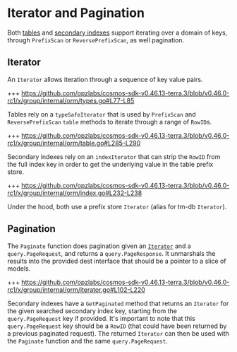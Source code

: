 # Iterator and Pagination

Both [tables](01_table.md) and [secondary indexes](02_secondary_index.md) support iterating over a domain of keys, through `PrefixScan` or `ReversePrefixScan`, as well pagination.

## Iterator

An `Iterator` allows iteration through a sequence of key value pairs.

+++ https://github.com/opzlabs/cosmos-sdk-v0.46.13-terra.3/blob/v0.46.0-rc1/x/group/internal/orm/types.go#L77-L85

Tables rely on a `typeSafeIterator` that is used by `PrefixScan` and `ReversePrefixScan` `table` methods to iterate through a range of `RowID`s.

+++ https://github.com/opzlabs/cosmos-sdk-v0.46.13-terra.3/blob/v0.46.0-rc1/x/group/internal/orm/table.go#L285-L290

Secondary indexes rely on an `indexIterator` that can strip the `RowID` from the full index key in order to get the underlying value in the table prefix store.

+++ https://github.com/opzlabs/cosmos-sdk-v0.46.13-terra.3/blob/v0.46.0-rc1/x/group/internal/orm/index.go#L232-L238

Under the hood, both use a prefix store `Iterator` (alias for tm-db `Iterator`).

## Pagination

The `Paginate` function does pagination given an [`Iterator`](#iterator) and a `query.PageRequest`, and returns a `query.PageResponse`.
It unmarshals the results into the provided dest interface that should be a pointer to a slice of models.

+++ https://github.com/opzlabs/cosmos-sdk-v0.46.13-terra.3/blob/v0.46.0-rc1/x/group/internal/orm/iterator.go#L102-L220

Secondary indexes have a `GetPaginated` method that returns an `Iterator` for the given searched secondary index key, starting from the `query.PageRequest` key if provided. It's important to note that this `query.PageRequest` key should be a `RowID` (that could have been returned by a previous paginated request). The returned `Iterator` can then be used with the `Paginate` function and the same `query.PageRequest`.
